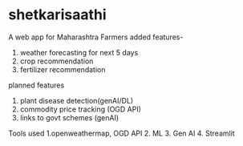 # shetkarisaathi
A web app for Maharashtra Farmers
added features-
1. weather forecasting for next 5 days
2. crop recommendation
3. fertilizer recommendation

planned features
1. plant disease detection(genAI/DL)
2. commodity price tracking (OGD API)
3. links to govt schemes (genAI)

Tools used
1.openweathermap, OGD API
2. ML
3. Gen AI
4. Streamlit

